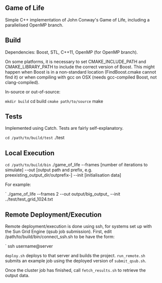 ## Game of Life

Simple C++ implementation of John Conway's Game of Life, including a parallelised OpenMP branch.

## Build

Dependencies: Boost, STL, C++11, OpenMP (for OpenMP branch).

On some platforms, it is necessary to set CMAKE_INCLUDE_PATH and CMAKE_LIBRARY_PATH to include the correct version of Boost. This might happen when Boost is in a non-standard location (FindBoost.cmake cannot find it) or when compiling with gcc on OSX (needs gcc-compiled Boost, not clang-compiled).

In-source or out-of-source:

` mkdir build
` cd build
` cmake path/to/source
` make

## Tests

Implemented using Catch. Tests are fairly self-explanatory.

` cd /path/to/build/test
` ./test

## Local Execution

` cd /path/to/build/bin
` ./game_of_life --frames [number of iterations to simulate] --out [output path and prefix, e.g. preexisting_output_dir/outprefix-] --init [initialisation data]

For example:

` ./game_of_life --frames 2 --out output/big_output_ --init ../test/test_grid_1024.txt

## Remote Deployment/Execution

Remote deployment/execution is done using ssh, for systems set up with the Sun Grid Engine (qsub job submission). First, edit /path/to/build/bin/connect_ssh.sh to be have the form:

` ssh username@server

`deploy.sh` deploys to that server and builds the project. `run_remote.sh` submits an example job using the deployed version of `submit_qsub.sh`.

Once the cluster job has finished, call `fetch_results.sh` to retrieve the output data.
